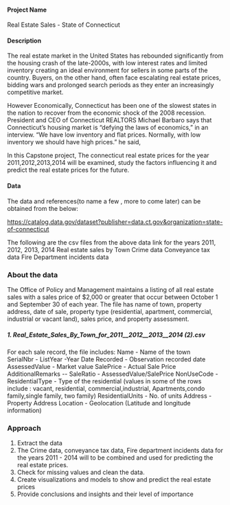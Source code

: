 #### Project Name
Real Estate Sales  - State of Connecticut

#### Description

The real estate market in the United States has rebounded significantly from the housing crash of the late-2000s, with low interest rates and limited inventory creating an ideal environment for sellers in some parts of the country. Buyers, on the other hand, often face escalating real estate prices, bidding wars and prolonged search periods as they enter an increasingly competitive market.  

However Economically, Connecticut has been one of the slowest states in the nation to recover from the economic shock of the 2008 recession. President and CEO of Connecticut REALTORS Michael Barbaro says that Connecticut’s housing market is “defying the laws of economics,” in an interview. “We have low inventory and flat prices. Normally, with low inventory we should have high prices.” he said,

In this Capstone project, The connecticut real estate prices for the year 2011,2012,2013,2014 will be examined, study the factors influencing it and  predict the real estate prices for the future. 

#### Data

The data and references(to name a few , more to come later) can be obtained from the below:

https://catalog.data.gov/dataset?publisher=data.ct.gov&organization=state-of-connecticut

The following are the csv files from the above data link for the years 2011, 2012, 2013, 2014
Real estate sales by Town 
Crime data 
Conveyance tax data
Fire Department incidents data

### About the data  
The Office of Policy and Management maintains a listing of all real estate sales with a sales price of $2,000 or greater that occur between October 1 and September 30 of each year. The file has name of town, property address, date of sale, property type (residential, apartment, commercial, industrial or vacant land), sales price, and property assessment.  

##### 1. Real_Estate_Sales_By_Town_for_2011__2012__2013__2014 (2).csv  
For each sale record, the file includes: 
Name - Name of the town  
SerialNbr -
ListYear -Year 
Date Recorded - Observation recorded date  
AssessedValue - Market value
SalePrice - Actual Sale Price
AdditionalRemarks --
SaleRatio - AssessedValue/SalePrice
NonUseCode - 
ResidentialType - Type of the residential (values in some of the rows include : vacant, residential, commercial,industrial, Apartments,condo family,single family, two family)
ResidentialUnits - No. of units
Address - Property Address
Location - Geolocation (Latitude and longitude information)

### Approach

1.	Extract the data 
2. The Crime data, conveyance tax data, Fire department incidents data for the years 2011 - 2014 will to be combined and used for predicting the real estate prices.
3.	Check for missing values and clean the data.
4.	Create visualizations and models to show and predict the real estate prices
5.	Provide conclusions and insights and their level of importance


